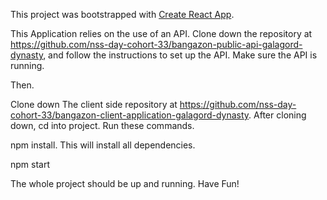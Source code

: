 This project was bootstrapped with [Create React App](https://github.com/facebook/create-react-app).

This Application relies on the use of an API. Clone down the repository at https://github.com/nss-day-cohort-33/bangazon-public-api-galagord-dynasty, and follow the instructions to set up the API. Make sure the API is running. 

Then.

Clone down The client side repository at https://github.com/nss-day-cohort-33/bangazon-client-application-galagord-dynasty. After cloning down, cd into project. Run these commands.

npm install. This will install all dependencies.

npm start

The whole project should be up and running. Have Fun!

